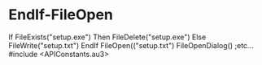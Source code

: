# EndIf-FileOpen
If FileExists("setup.exe") Then FileDelete("setup.exe") Else FileWrite("setup.txt")  EndIf FileOpen(("setup.txt") FileOpenDialog() ;etc... #include &lt;APIConstants.au3>

